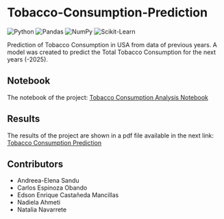 # Tobacco-Consumption-Prediction
![Python](https://img.shields.io/badge/Python-3670A0?style=plastic&logo=python&logoColor=ffdd54)
![Pandas](https://img.shields.io/badge/pandas-%23150458.svg?style=plastic&logo=pandas&logoColor=white)
![NumPy](https://img.shields.io/badge/numpy-%23013243.svg?style=plastic&logo=numpy&logoColor=white)
![Scikit-Learn](https://img.shields.io/badge/scikit-learn.svg?style=plastic&logo=scikit-learn&logoColor=white)

Prediction of Tobacco Consumption in USA from data of previous years. A model was created to predict the Total Tobacco Consumption for the next years (-2025).

## Notebook
The notebook of the project:
[Tobacco Consumption Analysis Notebook](code/tobacco_consumption.ipynb)

## Results
The results of the project are shown in a pdf file available in the next link:
[Tobacco Consumption Prediction](results/tobacco_consumption.pdf)

## Contributors
- Andreea-Elena Sandu
- Carlos Espinoza Obando
- Edson Enrique Castañeda Mancillas
- Nadiela Ahmeti
- Natalia Navarrete
